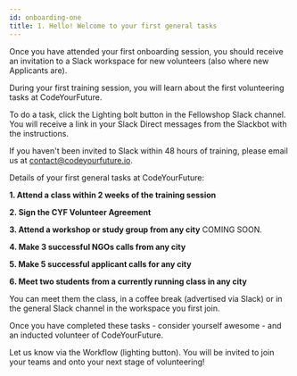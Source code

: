 ```yaml
---
id: onboarding-one
title: 1. Hello! Welcome to your first general tasks
---
```


Once you have attended your first onboarding session, you should receive an invitation to a Slack workspace for new volunteers (also where new Applicants are). 

During your first training session, you will learn about the first volunteering tasks at CodeYourFuture. 

To do a task, click the Lighting bolt button in the Fellowshop Slack channel. You will receive a link in your Slack Direct messages from the Slackbot with the instructions. 

If you haven't been invited to Slack within 48 hours of training, please email us at contact@codeyourfuture.io. 

Details of your first general tasks at CodeYourFuture: 

**1. Attend a class within 2 weeks of the training session**

**2. Sign the CYF Volunteer Agreement**

**3. Attend a workshop or study group from any city** COMING SOON. 

**4. Make 3 successful NGOs calls from any city**

**5. Make 5 successful applicant calls for any city**

**6. Meet two students from a currently running class in any city** 

You can meet them the class, in a coffee break (advertised via Slack) or in the general Slack channel in the workspace you first join.

Once you have completed these tasks - consider yourself awesome - and an inducted volunteer of CodeYourFuture. 

Let us know via the Workflow (lighting button). You will be invited to join your teams and onto your next stage of volunteering!

